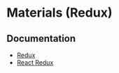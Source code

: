 # Materials (Redux)

## Documentation
- [Redux](https://redux.js.org/)
- [React Redux](https://react-redux.js.org/)
